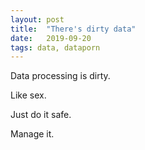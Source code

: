 ```yaml
---
layout: post
title:  "There's dirty data"
date:   2019-09-20
tags: data, dataporn
---
```


Data processing is dirty.

Like sex.

Just do it safe.

Manage it.
